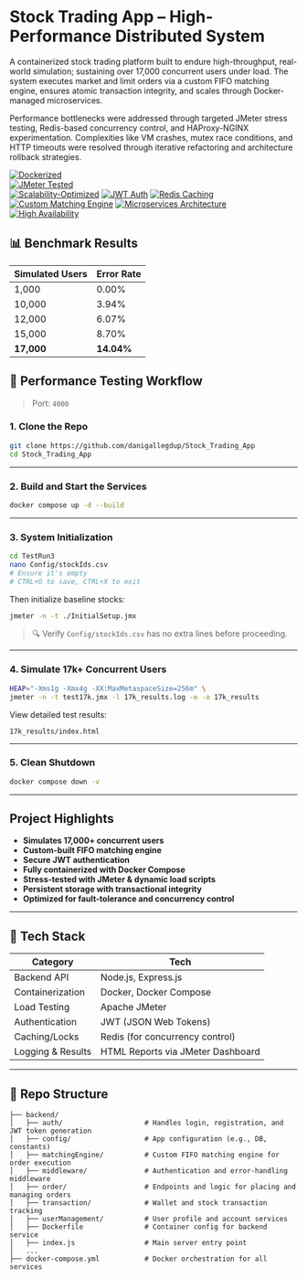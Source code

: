 # Stock Trading App – High-Performance Distributed System

A containerized stock trading platform built to endure high-throughput, real-world simulation; sustaining over 17,000 concurrent users under load. The system executes market and limit orders via a custom FIFO matching engine, ensures atomic transaction integrity, and scales through Docker-managed microservices.

Performance bottlenecks were addressed through targeted JMeter stress testing, Redis-based concurrency control, and HAProxy-NGINX experimentation. Complexities like VM crashes, mutex race conditions, and HTTP timeouts were resolved through iterative refactoring and architecture rollback strategies.

[![Dockerized](https://img.shields.io/badge/Built%20With-Docker-blue)](https://www.docker.com/)  
[![JMeter Tested](https://img.shields.io/badge/Tested%20With-JMeter-red)](https://jmeter.apache.org/)  
[![Scalability-Optimized](https://img.shields.io/badge/Scalability-Optimized-brightgreen)](#)
[![JWT Auth](https://img.shields.io/badge/Security-JWT%20Auth-yellowgreen)](https://jwt.io/)
[![Redis Caching](https://img.shields.io/badge/Concurrency-Redis%20Mutex-blueviolet)](https://redis.io/)
[![Custom Matching Engine](https://img.shields.io/badge/Engine-Custom%20FIFO%20Matching-9cf)](#)
[![Microservices Architecture](https://img.shields.io/badge/Architecture-Microservices-informational)](#)
[![High Availability](https://img.shields.io/badge/Design-Fault%20Tolerant-success)](#)

## 📊 Benchmark Results

| Simulated Users | Error Rate   |
|------------------|--------------|
| 1,000            | 0.00%        |
| 10,000           | 3.94%        |
| 12,000           | 6.07%        |
| 15,000           | 8.70%        |
| **17,000**       | **14.04%**   |


## 🧪 Performance Testing Workflow

> Port: `4000`  

### 1. Clone the Repo

```bash
git clone https://github.com/danigallegdup/Stock_Trading_App
cd Stock_Trading_App
```

---

### 2. Build and Start the Services

```bash
docker compose up -d --build
```

---

### 3. System Initialization

```bash
cd TestRun3
nano Config/stockIds.csv
# Ensure it's empty
# CTRL+O to save, CTRL+X to exit
```

Then initialize baseline stocks:

```bash
jmeter -n -t ./InitialSetup.jmx
```

> 🔍 Verify `Config/stockIds.csv` has no extra lines before proceeding.

---

### 4. Simulate 17k+ Concurrent Users

```bash
HEAP="-Xms1g -Xmx4g -XX:MaxMetaspaceSize=256m" \
jmeter -n -t test17k.jmx -l 17k_results.log -e -o 17k_results
```

View detailed test results:
```
17k_results/index.html
```

---

### 5. Clean Shutdown

```bash
docker compose down -v
```

---

## Project Highlights

- **Simulates 17,000+ concurrent users**
- **Custom-built FIFO matching engine**
- **Secure JWT authentication**
- **Fully containerized with Docker Compose**
- **Stress-tested with JMeter & dynamic load scripts**
- **Persistent storage with transactional integrity**
- **Optimized for fault-tolerance and concurrency control**

---

## 🔧 Tech Stack

| Category         | Tech                             |
|------------------|----------------------------------|
| Backend API      | Node.js, Express.js              |
| Containerization | Docker, Docker Compose           |
| Load Testing     | Apache JMeter                    |
| Authentication   | JWT (JSON Web Tokens)            |
| Caching/Locks    | Redis (for concurrency control)  |
| Logging & Results| HTML Reports via JMeter Dashboard|

---
## 📂 Repo Structure

```
├── backend/
│   ├── auth/                    # Handles login, registration, and JWT token generation
│   ├── config/                  # App configuration (e.g., DB, constants)
│   ├── matchingEngine/          # Custom FIFO matching engine for order execution
│   ├── middleware/              # Authentication and error-handling middleware
│   ├── order/                   # Endpoints and logic for placing and managing orders
│   ├── transaction/             # Wallet and stock transaction tracking
│   ├── userManagement/          # User profile and account services
│   ├── Dockerfile               # Container config for backend service
│   ├── index.js                 # Main server entry point
│   ...
├── docker-compose.yml           # Docker orchestration for all services
```

